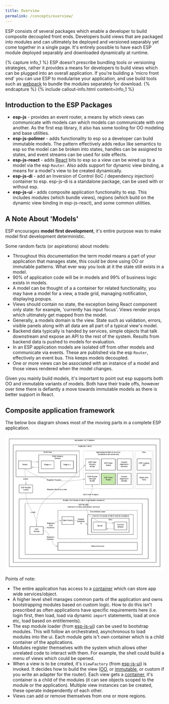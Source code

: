 ```yaml
---
title: Overview
permalink: /concepts/overview/
---
```


ESP consists of several packages which enable a developer to build composite decoupled front ends. 
Developers build views that are packaged into modules and can ultimately be deployed and versioned separably yet come together in a single page.
It's entirely possible to have each ESP module deployed separably and downloaded dynamically at runtime.

{% capture info_1 %}
ESP doesn't prescribe bundling tools or versioning strategies, rather it provides a means for developers to build views which can be plugged into an overall application. 
If you're building a 'micro front end' you can use ESP to modularise your application, and use build tools such as [webpack](https://webpack.js.org/) to bundle the modules separately for download.
{% endcapture %}
{% include callout-info.html content=info_1 %}

## Introduction to the ESP Packages

* **esp-js** - 
  provides an event router, a means by which views can communicate with models can which models can communicate with one another. 
  As the first esp library, it also has some tooling for OO modeling and base utilities. 
* **esp-js-polimer** -
  adds functionality to esp so a developer can build immutable models.
  The pattern effectively adds redux like semantics to esp so the model can be broken into states, handles can be assigned to states, and event streams can be used for side effects.
* **esp-js-react** -
  adds [React](https://reactjs.org/) bits to esp so a view can be wired up to a model via the esp `Router`.
  Also adds support for dynamic view binding, a means for a model's view to be created dynamically. 
* **esp-js-di** -
  add an Inversion of Control (IoC / dependency injection) container to esp. 
  esp-js-di is a standalone package, can be used with or without esp.
* **esp-js-ui** -
  adds composite application functionality to esp.
  This includes modules (which bundle views), regions (which build on the dynamic view binding in esp-js-react), and some common utilities.

## A Note About 'Models'

ESP encourages **model first development**, it's entire purpose was to make model first development deterministic.

Some random facts (or aspirations) about models:

* Throughout this documentation the term model means a part of your application that manages state, this could be done using OO or immutable patterns. 
  What ever way you look at it the state still exists in a model.
* 90% of application code will be in models and 99% of business logic exists in models.
* A model can be thought of a a container for related functionality, you may have a model for a view, a trade grid, managing notification, displaying popups. 
* Views should contain no state, the exception being React component only state: for example, 'currently has input focus'.
  Views render props which ultimately get mapped from the model.
* Generally, a models domain is the view.
  State such as validation, errors, visible panels along with all data are all part of a typical view's model. 
* Backend data typically is handed by services, simple objects that talk downstream and expose an API to the rest of the system.
  Results from backend data is pushed to models for evaluation. 
* In an ESP application models are isolated off from other models and communicate via events.
  These are published via the esp `Router`, effectively an event bus.
  This keeps models decoupled.
* One or more views can be associated with an instance of a model and those views rendered when the model changes.

Given you mainly build models, it's important to point out esp supports both OO and immutable variants of models.
Both have their trade offs, however over time there is defiantly a move towards immutable models as there is better support in React. 

## Composite application framework

The below box diagram shows most of the moving parts in a complete ESP application. 
  
![](/images/esp-overview.png)

Points of note:

* The entire application has access to a [container](../04-esp-js-di/01-index.md) which can store app wide services/object.
* A higher level shell manages common parts of the application and owns bootstrapping modules based on custom logic.
  How to do this isn't prescribed as often applications have specific requirements here (i.e. login first, then load, load via dynamic `import` statements, load at once etc, load based on entitlements).
* The esp module loader (from [esp-js-ui](../05-esp-js-ui/01-index.md)) can be used to bootstrap modules. 
  This will follow an orchestrated, asynchronous to load modules into the ui.
  Each module gets is't own container which is a child container of the applications.  
* Modules register themselves with the system which allows other unrelated code to interact with them. 
  For example, the shell could build a menu of views which could be opened.
* When a view is to be created, it's `ViewFactory` (from [esp-js-ui](../05-esp-js-ui/01-index.md)) is invoked. 
  It decides how to build the view ([OO](../01-esp-js/04-oo-modeling.md), or [immutable](../02-esp-js-polimer/01-index.md), or custom if you write an adapter for the router).
  Each view gets a [container](../04-esp-js-di/01-index.md), it's container is a child of the modules (it can see objects scoped to the module or the application).
  Multiple view instances can be created, these operate independently of each other. 
* Views can add or remove themselves from one or more regions. 